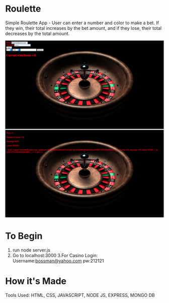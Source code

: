 # Roulette
Simple Roulette App - User can enter a number and color to make a bet. If they win, their total increases by the bet amount, and if they lose, their total decreases by the total amount.

![alt tag](https://github.com/HelenAmanuel/Roulette/blob/master/Screen%20Shot%202019-11-24%20at%205.10.07%20PM.png)
![alt tag](https://github.com/HelenAmanuel/Roulette/blob/master/Screen%20Shot%202019-11-24%20at%205.10.21%20PM.png)

# To Begin
1. run node server.js
2. Go to localhost:3000
3.For Casino Login:
  Username:bossman@yahoo.com
  pw:212121

# How it's Made
Tools Used: HTML, CSS, JAVASCRIPT, NODE JS, EXPRESS, MONGO DB

